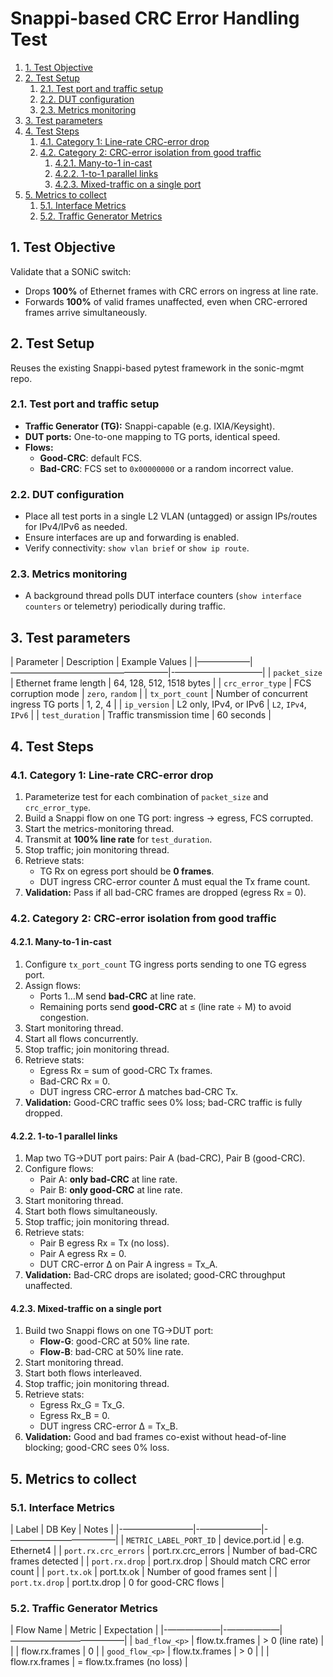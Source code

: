 # Snappi-based CRC Error Handling Test

1. [1. Test Objective](#1-test-objective)  
2. [2. Test Setup](#2-test-setup)  
   1. [2.1. Test port and traffic setup](#21-test-port-and-traffic-setup)  
   2. [2.2. DUT configuration](#22-dut-configuration)  
   3. [2.3. Metrics monitoring](#23-metrics-monitoring)  
3. [3. Test parameters](#3-test-parameters)  
4. [4. Test Steps](#4-test-steps)  
   1. [4.1. Category 1: Line-rate CRC-error drop](#41-category-1-line-rate-crc-error-drop)  
   2. [4.2. Category 2: CRC-error isolation from good traffic](#42-category-2-crc-error-isolation-from-good-traffic)  
      1. [4.2.1. Many-to-1 in-cast](#421-many-to-1-in-cast)  
      2. [4.2.2. 1-to-1 parallel links](#422-1-to-1-parallel-links)  
      3. [4.2.3. Mixed-traffic on a single port](#423-mixed-traffic-on-a-single-port)  
5. [5. Metrics to collect](#5-metrics-to-collect)  
   1. [5.1. Interface Metrics](#51-interface-metrics)  
   2. [5.2. Traffic Generator Metrics](#52-traffic-generator-metrics)  

## 1. Test Objective

Validate that a SONiC switch:

- Drops **100%** of Ethernet frames with CRC errors on ingress at line rate.  
- Forwards **100%** of valid frames unaffected, even when CRC-errored frames arrive simultaneously.

## 2. Test Setup

Reuses the existing Snappi-based pytest framework in the sonic-mgmt repo.

### 2.1. Test port and traffic setup

- **Traffic Generator (TG):** Snappi-capable (e.g. IXIA/Keysight).  
- **DUT ports:** One-to-one mapping to TG ports, identical speed.  
- **Flows:**  
  - **Good-CRC**: default FCS.  
  - **Bad-CRC**: FCS set to `0x00000000` or a random incorrect value.  

### 2.2. DUT configuration

- Place all test ports in a single L2 VLAN (untagged) or assign IPs/routes for IPv4/IPv6 as needed.  
- Ensure interfaces are up and forwarding is enabled.  
- Verify connectivity: `show vlan brief` or `show ip route`.

### 2.3. Metrics monitoring

- A background thread polls DUT interface counters (`show interface counters` or telemetry) periodically during traffic.

## 3. Test parameters

| Parameter        | Description                                         | Example Values                |
|——————|——————————————————|-——————————|
| `packet_size`    | Ethernet frame length                               | 64, 128, 512, 1518 bytes      |
| `crc_error_type` | FCS corruption mode                                 | `zero`, `random`             |
| `tx_port_count`  | Number of concurrent ingress TG ports               | 1, 2, 4                       |
| `ip_version`     | L2 only, IPv4, or IPv6                              | `L2`, `IPv4`, `IPv6`          |
| `test_duration`  | Traffic transmission time                           | 60 seconds                    |

## 4. Test Steps

### 4.1. Category 1: Line-rate CRC-error drop

1. Parameterize test for each combination of `packet_size` and `crc_error_type`.  
2. Build a Snappi flow on one TG port: ingress → egress, FCS corrupted.  
3. Start the metrics-monitoring thread.  
4. Transmit at **100% line rate** for `test_duration`.  
5. Stop traffic; join monitoring thread.  
6. Retrieve stats:  
   - TG Rx on egress port should be **0 frames**.  
   - DUT ingress CRC-error counter Δ must equal the Tx frame count.  
7. **Validation:** Pass if all bad-CRC frames are dropped (egress Rx = 0).

### 4.2. Category 2: CRC-error isolation from good traffic

#### 4.2.1. Many-to-1 in-cast

1. Configure `tx_port_count` TG ingress ports sending to one TG egress port.  
2. Assign flows:  
   - Ports 1…M send **bad-CRC** at line rate.  
   - Remaining ports send **good-CRC** at ≤ (line rate ÷ M) to avoid congestion.  
3. Start monitoring thread.  
4. Start all flows concurrently.  
5. Stop traffic; join monitoring thread.  
6. Retrieve stats:  
   - Egress Rx = sum of good-CRC Tx frames.  
   - Bad-CRC Rx = 0.  
   - DUT ingress CRC-error Δ matches bad-CRC Tx.  
7. **Validation:** Good-CRC traffic sees 0% loss; bad-CRC traffic is fully dropped.

#### 4.2.2. 1-to-1 parallel links

1. Map two TG→DUT port pairs: Pair A (bad-CRC), Pair B (good-CRC).  
2. Configure flows:  
   - Pair A: **only bad-CRC** at line rate.  
   - Pair B: **only good-CRC** at line rate.  
3. Start monitoring thread.  
4. Start both flows simultaneously.  
5. Stop traffic; join monitoring thread.  
6. Retrieve stats:  
   - Pair B egress Rx = Tx (no loss).  
   - Pair A egress Rx = 0.  
   - DUT CRC-error Δ on Pair A ingress = Tx_A.  
7. **Validation:** Bad-CRC drops are isolated; good-CRC throughput unaffected.

#### 4.2.3. Mixed-traffic on a single port

1. Build two Snappi flows on one TG→DUT port:  
   - **Flow-G**: good-CRC at 50% line rate.  
   - **Flow-B**: bad-CRC at 50% line rate.  
2. Start monitoring thread.  
3. Start both flows interleaved.  
4. Stop traffic; join monitoring thread.  
5. Retrieve stats:  
   - Egress Rx_G = Tx_G.  
   - Egress Rx_B = 0.  
   - DUT ingress CRC-error Δ = Tx_B.  
6. **Validation:** Good and bad frames co-exist without head-of-line blocking; good-CRC sees 0% loss.

## 5. Metrics to collect

### 5.1. Interface Metrics

| Label                   | DB Key               | Notes                               |
|-————————|-———————|-————————————|
| `METRIC_LABEL_PORT_ID`  | device.port.id       | e.g. Ethernet4                      |
| `port.rx.crc_errors`    | port.rx.crc_errors   | Number of bad-CRC frames detected   |
| `port.rx.drop`          | port.rx.drop         | Should match CRC error count       |
| `port.tx.ok`            | port.tx.ok           | Number of good frames sent         |
| `port.tx.drop`          | port.tx.drop         | 0 for good-CRC flows               |

### 5.2. Traffic Generator Metrics

| Flow Name         | Metric            | Expectation                           |
|-——————|-——————|—————————————|
| `bad_flow_<p>`    | flow.tx.frames    | > 0 (line rate)                       |
|                   | flow.rx.frames    | 0                                     |
| `good_flow_<p>`   | flow.tx.frames    | > 0                                   |
|                   | flow.rx.frames    | = flow.tx.frames (no loss)            |